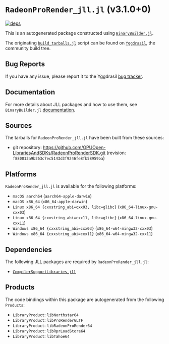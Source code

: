 # `RadeonProRender_jll.jl` (v3.1.0+0)

[![deps](https://juliahub.com/docs/RadeonProRender_jll/deps.svg)](https://juliahub.com/ui/Packages/RadeonProRender_jll/7uZNO?page=2)

This is an autogenerated package constructed using [`BinaryBuilder.jl`](https://github.com/JuliaPackaging/BinaryBuilder.jl).

The originating [`build_tarballs.jl`](https://github.com/JuliaPackaging/Yggdrasil/blob/13a0f73cc1afac4c384f38d13c6357b7c409db7b/R/RadeonProRender/build_tarballs.jl) script can be found on [`Yggdrasil`](https://github.com/JuliaPackaging/Yggdrasil/), the community build tree.

## Bug Reports

If you have any issue, please report it to the Yggdrasil [bug tracker](https://github.com/JuliaPackaging/Yggdrasil/issues).

## Documentation

For more details about JLL packages and how to use them, see `BinaryBuilder.jl` [documentation](https://docs.binarybuilder.org/stable/jll/).

## Sources

The tarballs for `RadeonProRender_jll.jl` have been built from these sources:

* git repository: https://github.com/GPUOpen-LibrariesAndSDKs/RadeonProRenderSDK.git (revision: `f880013a9b263c7ec5143d3f9246fe8fb58959ba`)

## Platforms

`RadeonProRender_jll.jl` is available for the following platforms:

* `macOS aarch64` (`aarch64-apple-darwin`)
* `macOS x86_64` (`x86_64-apple-darwin`)
* `Linux x86_64 {cxxstring_abi=cxx03, libc=glibc}` (`x86_64-linux-gnu-cxx03`)
* `Linux x86_64 {cxxstring_abi=cxx11, libc=glibc}` (`x86_64-linux-gnu-cxx11`)
* `Windows x86_64 {cxxstring_abi=cxx03}` (`x86_64-w64-mingw32-cxx03`)
* `Windows x86_64 {cxxstring_abi=cxx11}` (`x86_64-w64-mingw32-cxx11`)

## Dependencies

The following JLL packages are required by `RadeonProRender_jll.jl`:

* [`CompilerSupportLibraries_jll`](https://github.com/JuliaBinaryWrappers/CompilerSupportLibraries_jll.jl)

## Products

The code bindings within this package are autogenerated from the following `Products`:

* `LibraryProduct`: `libNorthstar64`
* `LibraryProduct`: `libProRenderGLTF`
* `LibraryProduct`: `libRadeonProRender64`
* `LibraryProduct`: `libRprLoadStore64`
* `LibraryProduct`: `libTahoe64`
